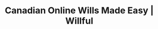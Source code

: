 ---
name: willful
host: willful.co
origin: https://willful.co
pathname: /
search: ''
href: https://willful.co/
title: Canadian Online Wills Made Easy | Willful
ogTitle: Canadian Online Wills Made Easy | Willful
twitterTitle: Canadian Online Wills Made Easy | Willful
description: >-
  The smartest and easiest way to create your legal will and power of attorney
  online in Canada. Safe and secure. No lawyer required and free lifetime
  updates!
ogDescription: >-
  The smartest and easiest way to create your legal will and power of attorney
  online in Canada. Safe and secure. No lawyer required and free lifetime
  updates!
image: >-
  https://global-uploads.webflow.com/5e9e13b793cb7451bcaea9df/604969f2c724783377e0cf5a_willful-opengraph.png
ogImage: >-
  https://global-uploads.webflow.com/5e9e13b793cb7451bcaea9df/604969f2c724783377e0cf5a_willful-opengraph.png
twitterImage: >-
  https://global-uploads.webflow.com/5e9e13b793cb7451bcaea9df/604969f2c724783377e0cf5a_willful-opengraph.png
keywords: ''

---